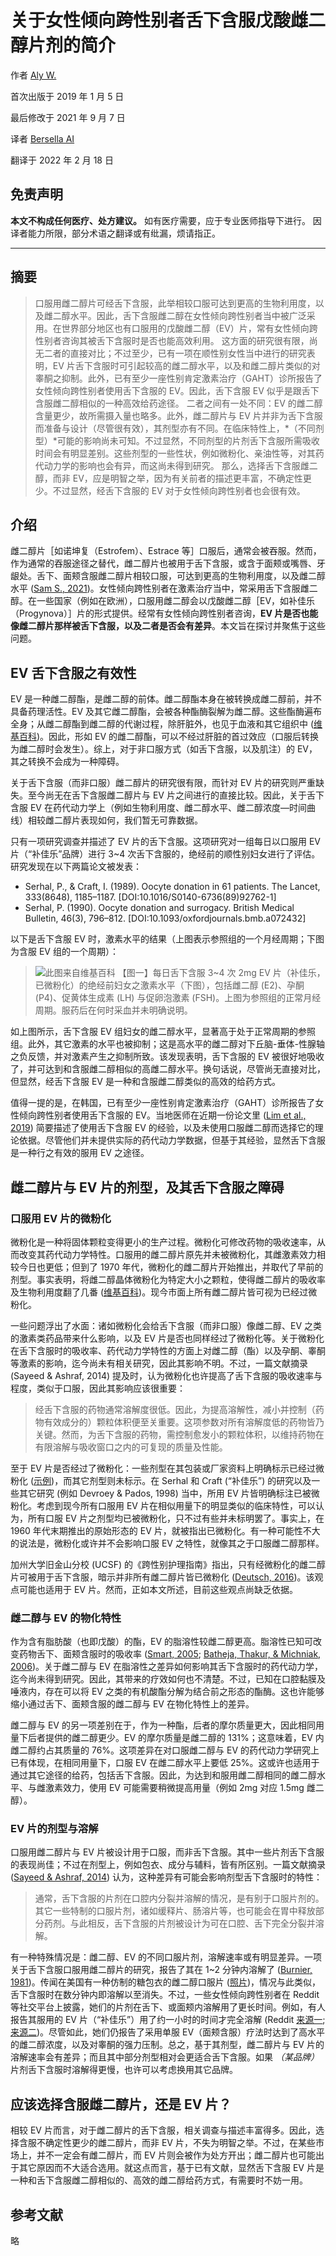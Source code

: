 # 关于女性倾向跨性别者舌下含服戊酸雌二醇片剂的简介

作者 [Aly W.](https://transfemscience.org/articles-by-author/aly-w/)

首次出版于 2019 年 1 月 5 日

最后修改于 2021 年 9 月 7 日

译者 [Bersella AI](https://bersella-ai.cc)

翻译于 2022 年 2 月 18 日

## 免责声明

**本文不构成任何医疗、处方建议。** 如有医疗需要，应于专业医师指导下进行。
因译者能力所限，部分术语之翻译或有纰漏，烦请指正。

---

## 摘要

> 口服用雌二醇片可经舌下含服，此举相较口服可达到更高的生物利用度，以及雌二醇水平。因此，舌下含服雌二醇在女性倾向跨性别者当中被广泛采用。在世界部分地区也有口服用的戊酸雌二醇（EV）片，常有女性倾向跨性别者咨询其被舌下含服时是否也能高效利用。
> 这方面的研究很有限，尚无二者的直接对比；不过至少，已有一项在顺性别女性当中进行的研究表明，EV 片舌下含服时可引起较高的雌二醇水平，以及和雌二醇片类似的对睾酮之抑制。此外，已有至少一座性别肯定激素治疗（GAHT）诊所报告了女性倾向跨性别者使用舌下含服的 EV。因此，舌下含服 EV 似乎是跟舌下含服雌二醇相似的一种高效给药途径。
> 二者之间有一处不同：EV 的雌二醇含量更少，故所需摄入量也略多。此外，雌二醇片与 EV 片并非为舌下含服而准备与设计（尽管很有效），其剂型亦有不同。在临床特性上，*（不同剂型）*可能的影响尚未可知。不过显然，不同剂型的片剂舌下含服所需吸收时间会有明显差别。这些剂型的一些性状，例如微粉化、亲油性等，对其药代动力学的影响也会有异，而这尚未得到研究。
> 那么，选择舌下含服雌二醇，而非 EV，应是明智之举，因为有关前者的描述更丰富，不确定性更少。不过显然，经舌下含服的 EV 对于女性倾向跨性别者也会很有效。

## 介绍

雌二醇片［如诺坤复（Estrofem）、Estrace 等］口服后，通常会被吞服。然而，作为通常的吞服途径之替代，雌二醇片也被用于舌下含服，或含于面颊或嘴唇、牙龈处。舌下、面颊含服雌二醇片相较口服，可达到更高的生物利用度，以及雌二醇水平 ([Sam S., 2021](sublingual-e2-transfem.md))。女性倾向跨性别者在激素治疗当中，常采用舌下含服雌二醇。在一些国家（例如在欧洲），口服用雌二醇会以戊酸雌二醇［EV，如补佳乐（Progynova）］片的形式提供。经常有女性倾向跨性别者咨询，**EV 片是否也能像雌二醇片那样被舌下含服，以及二者是否会有差异**。本文旨在探讨并聚焦于这些问题。

## EV 舌下含服之有效性

EV 是一种雌二醇酯，是雌二醇的前体。雌二醇酯本身在被转换成雌二醇前，并不具备药理活性。EV 及其它雌二醇酯，会被各种酯酶裂解为雌二醇。这些酯酶遍布全身；从雌二醇酯到雌二醇的代谢过程，除肝脏外，也见于血液和其它组织中 ([维基百科](https://en.wikipedia.org/wiki/Estradiol_valerate#Pharmacokinetics))。因此，形如 EV 的雌二醇酯，可以不经过肝脏的首过效应（口服后转换为雌二醇时会发生）。综上，对于非口服方式（如舌下含服，以及肌注）的 EV，其之转换不会成为一种障碍。

关于舌下含服（而非口服）雌二醇片的研究很有限，而针对 EV 片的研究则严重缺失。至今尚无在舌下含服雌二醇片与 EV 片之间进行的直接比较。因此，关于舌下含服 EV 在药代动力学上（例如生物利用度、雌二醇水平、雌二醇浓度—时间曲线）相较雌二醇片表现如何，我们暂无可靠数据。

只有一项研究调查并描述了 EV 片的舌下含服。这项研究对一组每日以口服用 EV 片（“补佳乐”品牌）进行 3\~4 次舌下含服的，绝经前的顺性别妇女进行了评估。研究发现在以下两篇论文被发表：

- Serhal, P., & Craft, I. (1989). Oocyte donation in 61 patients. The Lancet, 333(8648), 1185–1187. [DOI:10.1016/S0140-6736(89)92762-1]
- Serhal, P. (1990). Oocyte donation and surrogacy. British Medical Bulletin, 46(3), 796–812. [DOI:10.1093/oxfordjournals.bmb.a072432]

以下是舌下含服 EV 时，激素水平的结果（上图表示参照组的一个月经周期；下图为含服 EV 组的一个周期）：

> ![此图来自维基百科](https://upload.wikimedia.org/wikipedia/commons/0/0c/Hormone_levels_with_oral_estradiol_valerate_tablets_%28Progynova%29_taken_sublingually_in_premenopausal_women.png)
> 【图一】每日舌下含服 3\~4 次 2mg EV 片（补佳乐，已微粉化）的绝经前妇女之激素水平（下图），包括雌二醇 (E2)、孕酮 (P4)、促黄体生成素 (LH) 与促卵泡激素 (FSH)。上图为参照组的正常月经周期。服药后在何时采血并未明确说明。

如上图所示，舌下含服 EV 组妇女的雌二醇水平，显著高于处于正常周期的参照组。此外，其它激素的水平也被抑制；这是高水平的雌二醇对下丘脑-垂体-性腺轴之负反馈，并对激素产生之抑制所致。该发现表明，舌下含服的 EV 被很好地吸收了，并可达到和含服雌二醇相似的高雌二醇水平。换句话说，尽管尚无直接对比，但显然，经舌下含服 EV 是一种和含服雌二醇类似的高效的给药方式。

值得一提的是，在韩国，已有至少一座性别肯定激素治疗（GAHT）诊所报告了女性倾向跨性别者使用舌下含服的 EV。当地医师在近期一份论文里 ([Lim et al., 2019](https://doi.org/10.5468/ogs.2019.62.1.46)) 简要描述了使用舌下含服 EV 的经验，以及未使用口服雌二醇而选择它的理论依据。尽管他们并未提供实际的药代动力学数据，但基于其经验，显然舌下含服是一种行之有效的服用 EV 之途径。

## 雌二醇片与 EV 片的剂型，及其舌下含服之障碍

### 口服用 EV 片的微粉化

微粉化是一种将固体颗粒变得更小的生产过程。微粉化可修改药物的吸收速率，从而改变其药代动力学特性。口服用的雌二醇片原先并未被微粉化，其雌激素效力相较今日也更低；但到了 1970 年代，微粉化的雌二醇片开始推出，并取代了早前的剂型。事实表明，将雌二醇晶体微粉化为特定大小之颗粒，使得雌二醇片的吸收率及生物利用度翻了几番 ([维基百科](https://en.wikipedia.org/wiki/Pharmacokinetics_of_estradiol#Absorption_and_bioavailability))。现今市面上所有雌二醇片皆可视为已经过微粉化。

一些问题浮出了水面：诸如微粉化会给舌下含服（而非口服）像雌二醇、EV 之类的激素类药品带来什么影响，以及 EV 片是否也同样经过了微粉化等。关于微粉化在舌下含服时的吸收率、药代动力学特性的方面上对雌二醇（酯）以及孕酮、睾酮等激素的影响，迄今尚未有相关研究，因此其影响不明。不过，一篇文献摘录 (Sayeed & Ashraf, 2014) 提及时，认为微粉化也许提高了舌下含服的吸收速率与程度，类似于口服，因此其影响应该很重要：

> 经舌下含服的药物通常溶解度很低。因此，为提高溶解性，减小并控制（药物有效成分的）颗粒体积便至关重要。这项参数对所有溶解度低的药物皆乃关键。然而，为舌下含服的药物，需控制愈发小的颗粒体积，以维持药物在有限溶解与吸收窗口之内的可复现的质量及性能。

至于 EV 片是否经过了微粉化：一些剂型在其包装或厂家资料上明确标示已经过微粉化 ([示例](https://imgur.com/a/onfp0yO))，而其它剂型则未标示。在 Serhal 和 Craft (“补佳乐”) 的研究以及一些其它研究 (例如 Devroey & Pados, 1998) 当中，所用 EV 片皆明确标注已被微粉化。考虑到现今所有口服用 EV 片在相似用量下的明显类似的临床特性，可以认为，所有口服 EV 片之剂型均已被微粉化，只不过有些并未标明罢了。事实上，在 1960 年代末期推出的原始形态的 EV 片，就被指出已微粉化。有一种可能性不大的说法是，微粉化或许并不会影响口服 EV 之特性，就像其之于口服雌二醇那样。

加州大学旧金山分校 (UCSF) 的《跨性别护理指南》指出，只有经微粉化的雌二醇片可被用于舌下含服，暗示并非所有雌二醇片皆已微粉化 ([Deutsch, 2016](https://transcare.ucsf.edu/sites/transcare.ucsf.edu/files/Transgender-PGACG-6-17-16.pdf#page=26))。该观点可能也适用于 EV 片。然而，正如本文所述，目前这些观点尚缺乏依据。

### 雌二醇与 EV 的物化特性

作为含有脂肪酸（也即戊酸）的酯，EV 的脂溶性较雌二醇更高。脂溶性已知可改变药物舌下、面颊含服时的吸收率 ([Smart, 2005](https://doi.org/10.1517/17425247.2.3.507); [Batheja, Thakur, & Michniak, 2006](https://doi.org/10.1201/9781420004816-17))。关于雌二醇与 EV 在脂溶性之差异如何影响其舌下含服时的药代动力学，迄今尚未得到研究。因此，其带来的疗效如何也不清楚。不过，已知在口腔黏膜及唾液内，存在可以将 EV 之类的有机酸酯分解为结合前之形态的酯酶。这也许能够缩小通过舌下、面颊含服的雌二醇与 EV 在物化特性上的差异。

雌二醇与 EV 的另一项差别在于，作为一种酯，后者的摩尔质量更大，因此相同用量下后者提供的雌二醇更少。EV 的摩尔质量是雌二醇的 131%；这意味着，EV 内雌二醇约占其质量的 76%。这项差异在对口服雌二醇与 EV 的药代动力学研究上已有体现，在相同用量下，口服 EV 在雌二醇水平上要低 25%。这或许也适用于通过其它途径的给药，包括舌下含服。因此，为达到和服用雌二醇相同的雌二醇水平、与雌激素效力，使用 EV 可能需要稍微提高用量（例如 2mg 对应 1.5mg 雌二醇）。

### EV 片的剂型与溶解

口服用雌二醇片与 EV 片被设计用于口服，而非舌下含服。其中一些片剂舌下含服的表现尚佳；不过在剂型上，例如包衣、成分与辅料，皆有所区别。一篇文献摘录 ([Sayeed & Ashraf, 2014](https://web.archive.org/web/20201111205841/https://www.pharmtech.com/view/considerations-developing-sublingual-tablets-overview)) 认为，这种差异有可能会影响剂型舌下含服时的特性：

> 通常，舌下含服的片剂在口腔内分裂并溶解的情况，是有别于口服片剂的。其它一些特制的口服片剂，诸如缓释片、肠溶片等，也可能会在胃中释放部分药剂。与此相反，舌下含服的片剂被设计为可在口腔、舌下完全分裂并溶解。

有一种特殊情况是：雌二醇、EV 的不同口服片剂，溶解速率或有明显差异。一项关于舌下含服口服用雌二醇片的研究，报告了其在 1\~2 分钟内溶解了 ([Burnier, 1981](<https://doi.org/10.1016/0002-9378(81)90101-0>))。传闻在美国有一种仿制的糖包衣的雌二醇口服片 ([照片](https://img.medscapestatic.com/pi/features/drugdirectory/octupdate/BRR08870.jpg))，情况与此类似，舌下含服时在数分钟内即溶解以至消失。不过，一些女性倾向跨性别者在 Reddit 等社交平台上披露，她们的片剂在舌下、或面颊内溶解用了更长时间。例如，有人报告其服用的 EV 片（“补佳乐”）用了约一小时的时间才完全溶解 (Reddit [来源一](https://www.reddit.com/r/MtFHRT/comments/ad0uhp/hormone_levels_with_2_mg_oral_estradiol_valerate/eg5oyks/); [来源二](https://www.reddit.com/r/MtFHRT/comments/9h8s04/so_whats_the_consensus_on_buccalsublingual/e8mz1bk/))。尽管如此，她们仍报告了采用单服 EV（面颊含服）疗法时达到了高水平的雌二醇浓度，以及对睾酮的强力压制。总之，基于其剂型，雌二醇片与 EV 片的溶解速率会有差异；而且其中部分剂型相对会更适合舌下含服。如果 _（某品牌）_ 片剂舌下含服时溶解得更慢，也许可以考虑换用其它品牌。

## 应该选择含服雌二醇片，还是 EV 片？

相较 EV 片而言，对于雌二醇片的舌下含服，相关调查与描述丰富得多。因此，选择含服不确定性更少的雌二醇片，而非 EV 片，不失为明智之举。不过，在某些市场上，并不一定会有雌二醇片，而 EV 片则会被作为处方开出；雌二醇片也可能出于其它原因而不大适合选用。就这点而言，基于已有文献，显然舌下含服 EV 片是一种和舌下含服雌二醇相似的、高效的雌二醇给药方式，有需要时不妨一用。

## 参考文献

略
